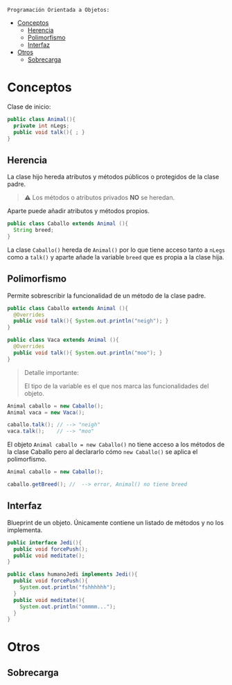 
    Programación Orientada a Objetos:

- [Conceptos](#conceptos)
  - [Herencia](#herencia)
  - [Polimorfismo](#polimorfismo)
  - [Interfaz](#interfaz)
- [Otros](#otros)
  - [Sobrecarga](#sobrecarga)

# Conceptos 

Clase de inicio:
```java
public class Animal(){
  private int nLegs;
  public void talk(){ ; }
}
```
## Herencia
La clase hijo hereda atributos y métodos públicos o protegidos de la clase padre.

> ⚠ Los métodos o atributos privados **NO** se heredan.

Aparte puede añadir atributos y métodos propios.

```java
public class Caballo extends Animal (){
  String breed;
}
```

La clase `Caballo()` hereda de `Animal()` por lo que tiene acceso tanto a `nLegs` como a `talk()` y aparte añade la variable `breed` que es propia a la clase hija.

## Polimorfismo

Permite sobrescribir la funcionalidad de un método de la clase padre.

```java
public class Caballo extends Animal (){
  @Overrides
  public void talk(){ System.out.println("neigh"); }
}
```
```java
public class Vaca extends Animal (){
  @Overrides
  public void talk(){ System.out.println("moo"); }
}
```
> Detalle importante:
> 
> El tipo de la variable es el que nos marca las funcionalidades del objeto.

```java
Animal caballo = new Caballo();
Animal vaca = new Vaca();

caballo.talk(); // --> "neigh"
vaca.talk();    // --> "moo"
```


El objeto `Animal caballo = new Caballo()` no tiene acceso a los métodos de la clase Caballo pero al declararlo cómo `new Caballo()` se aplica el polimorfismo.

```java
Animal caballo = new Caballo();

caballo.getBreed(); //  --> error, Animal() no tiene breed
```

## Interfaz
Blueprint de un objeto. Únicamente contiene un listado de métodos y no los implementa.

```java
public interface Jedi(){
  public void forcePush();
  public void meditate();
}
```
```java
public class humanoJedi implements Jedi(){
  public void forcePush(){    
    System.out.println("fshhhhhh");
  }
  public void meditate(){    
    System.out.println("ommmm...");
  }
}
```

# Otros
## Sobrecarga